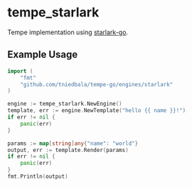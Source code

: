 # tempe_starlark
Tempe implementation using [starlark-go](https://github.com/google/starlark-go).

## Example Usage
```go
import (
    "fmt"
    "github.com/tniedbala/tempe-go/engines/starlark"
)

engine := tempe_starlark.NewEngine()
template, err := engine.NewTemplate("hello {{ name }}!")
if err != nil {
    panic(err)
}

params := map[string]any{"name": "world"}
output, err := template.Render(params)
if err != nil {
    panic(err)
}
fmt.Println(output)
```